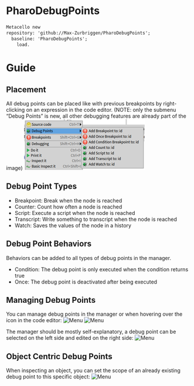# PharoDebugPoints

  ```Smalltalk
Metacello new
  repository: 'github://Max-Zurbriggen/PharoDebugPoints';
    baseline: 'PharoDebugPoints';
      load.
```

# Guide

## Placement

All debug points can be placed like with previous breakpoints by right-clicking on an expression in the code editor.
(NOTE: only the submenu “Debug Points” is new, all other debugging features are already part of the image)
![Menu](/pictures/debugPointMenu.png)

## Debug Point Types
- Breakpoint: 	Break when the node is reached
- Counter: 	Count how often a node is reached
- Script: 		Execute a script when the node is reached
- Transcript:	Write something to transcript when the node is reached
- Watch: 		Saves the values of the node in a history

## Debug Point Behaviors
Behaviors can be added to all types of debug points in the manager.
- Condition:	The debug point is only executed when the condition returns true
- Once:		The debug point is deactivated after being executed

## Managing Debug Points
You can manage debug points in the manager or when hovering over the icon in the code editor:
![Menu](https://github.com/Max-Zurbriggen/PharoDebugPoints/tree/master/pictures/worldMenu.png)
![Menu](https://github.com/Max-Zurbriggen/PharoDebugPoints/tree/master/pictures/iconHoverOptions.png)

The manager should be mostly self-explanatory, a debug point can be selected on the left side and edited on the right side:
![Menu](https://github.com/Max-Zurbriggen/PharoDebugPoints/tree/master/pictures/debugPointManager.png)

## Object Centric Debug Points

When inspecting an object, you can set the scope of an already existing debug point to this specific object:
![Menu](https://github.com/Max-Zurbriggen/PharoDebugPoints/tree/master/pictures/scopeButton.png)
